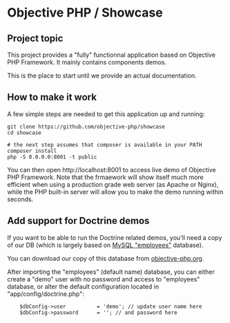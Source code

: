 # Objective PHP / Showcase

## Project topic

This project provides a "fully" functionnal application based on Objective PHP Framework. It mainly contains components demos.

This is the place to start until we provide an actual documentation.

## How to make it work

A few simple steps are needed to get this application up and running:

```
git clone https://github.com/objective-php/showcase
cd showcase

# the next step assumes that composer is available in your PATH
composer install
php -S 0.0.0.0:8001 -t public 
```

You can then open http://localhost:8001 to access live demo of Objective PHP Framework. Note that the frmaework will show itself much more efficient when using a production grade web server (as Apache or Nginx), while the PHP built-in server will allow you to make the demo running within seconds.

## Add support for Doctrine demos

If you want to be able to run the Doctrine related demos, you'll need a copy of our DB (which is largely based on [MySQL "employees"](http://dev.mysql.com/doc/employee/en/employees-introduction.html) database).

You can download our copy of this database from [objective-php.org](http://objective-php.org/employees.sql.gz).

After importing the "employees" (default name) database, you can either create a "demo" user with no password and access to "employees" database, or alter the default configuration located in "app/config/doctrine.php":

```
    $dbConfig->user          = 'demo'; // update user name here
    $dbConfig->password      = ''; // and password here
```



